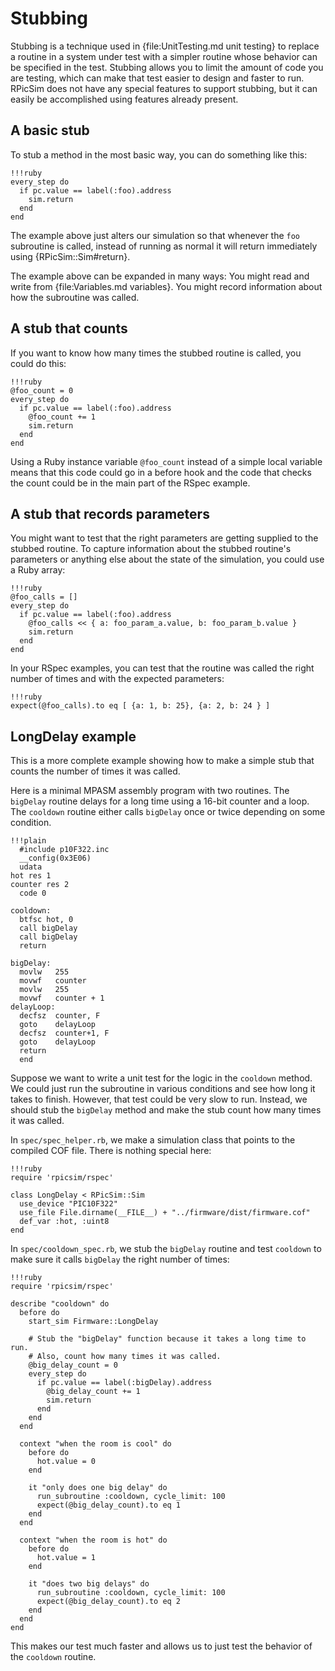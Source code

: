 Stubbing
====

Stubbing is a technique used in {file:UnitTesting.md unit testing} to replace a routine in a system under test with a simpler routine whose behavior can be specified in the test.
Stubbing allows you to limit the amount of code you are testing, which can make that test easier to design and faster to run.
RPicSim does not have any special features to support stubbing, but it can easily be accomplished using features already present.


A basic stub
----

To stub a method in the most basic way, you can do something like this:

    !!!ruby
    every_step do
      if pc.value == label(:foo).address
        sim.return
      end
    end

The example above just alters our simulation so that whenever the `foo` subroutine is called, instead of running as normal it will return immediately using {RPicSim::Sim#return}.

The example above can be expanded in many ways:
You might read and write from {file:Variables.md variables}.
You might record information about how the subroutine was called.


A stub that counts
----

If you want to know how many times the stubbed routine is called, you could do this:

    !!!ruby
    @foo_count = 0
    every_step do
      if pc.value == label(:foo).address
        @foo_count += 1
        sim.return
      end
    end

Using a Ruby instance variable `@foo_count` instead of a simple local variable means that this code could go in a before hook and the code that checks the count could be in the main part of the RSpec example.


A stub that records parameters
----

You might want to test that the right parameters are getting supplied to the stubbed routine.
To capture information about the stubbed routine's parameters or anything else about the state of the simulation, you could use a Ruby array:

    !!!ruby
    @foo_calls = []
    every_step do
      if pc.value == label(:foo).address
        @foo_calls << { a: foo_param_a.value, b: foo_param_b.value }
        sim.return
      end
    end

In your RSpec examples, you can test that the routine was called the right number of times and with the expected parameters:

    !!!ruby
    expect(@foo_calls).to eq [ {a: 1, b: 25}, {a: 2, b: 24 } ]


LongDelay example
----

This is a more complete example showing how to make a simple stub that counts the number of times it was called.

Here is a minimal MPASM assembly program with two routines.
The `bigDelay` routine delays for a long time using a 16-bit counter and a loop.
The `cooldown` routine either calls `bigDelay` once or twice depending on some condition.

    !!!plain
      #include p10F322.inc
      __config(0x3E06)
      udata
    hot res 1
    counter res 2
      code 0

    cooldown:
      btfsc hot, 0
      call bigDelay
      call bigDelay
      return

    bigDelay:
      movlw   255
      movwf   counter
      movlw   255
      movwf   counter + 1
    delayLoop:
      decfsz  counter, F
      goto    delayLoop
      decfsz  counter+1, F
      goto    delayLoop
      return
      end

Suppose we want to write a unit test for the logic in the `cooldown` method.
We could just run the subroutine in various conditions and see how long it takes to finish.
However, that test could be very slow to run.
Instead, we should stub the `bigDelay` method and make the stub count how many times it was called.

In `spec/spec_helper.rb`, we make a simulation class that points to the compiled COF file.  There is nothing special here:

    !!!ruby
    require 'rpicsim/rspec'

    class LongDelay < RPicSim::Sim
      use_device "PIC10F322"
      use_file File.dirname(__FILE__) + "../firmware/dist/firmware.cof"
      def_var :hot, :uint8
    end

In `spec/cooldown_spec.rb`, we stub the `bigDelay` routine and test `cooldown` to make sure it calls `bigDelay` the right number of times:

    !!!ruby
    require 'rpicsim/rspec'

    describe "cooldown" do
      before do
        start_sim Firmware::LongDelay

        # Stub the "bigDelay" function because it takes a long time to run.
        # Also, count how many times it was called.
        @big_delay_count = 0
        every_step do
          if pc.value == label(:bigDelay).address
            @big_delay_count += 1
            sim.return
          end
        end
      end

      context "when the room is cool" do
        before do
          hot.value = 0
        end

        it "only does one big delay" do
          run_subroutine :cooldown, cycle_limit: 100
          expect(@big_delay_count).to eq 1
        end
      end

      context "when the room is hot" do
        before do
          hot.value = 1
        end

        it "does two big delays" do
          run_subroutine :cooldown, cycle_limit: 100
          expect(@big_delay_count).to eq 2
        end
      end
    end

This makes our test much faster and allows us to just test the behavior of the `cooldown` routine.